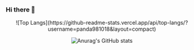 ### Hi there 👋

<!--
**panda981018/panda981018** is a ✨ _special_ ✨ repository because its `README.md` (this file) appears on your GitHub profile.

Here are some ideas to get you started:

- 🔭 I’m currently working on ...
- 🌱 I’m currently learning ...
- 👯 I’m looking to collaborate on ...
- 🤔 I’m looking for help with ...
- 💬 Ask me about ...
- 📫 How to reach me: ...
- 😄 Pronouns: ...
- ⚡ Fun fact: ...
-->
<div align="center">
<!-- (https://github.com/anuraghazra/github-readme-stats) -->
![Top Langs](https://github-readme-stats.vercel.app/api/top-langs/?username=panda981018&layout=compact)

<!-- (https://github.com/anuraghazra/github-readme-stats) -->
![Anurag's GitHub stats](https://github-readme-stats.vercel.app/api?username=panda981018&show_icons=true&theme=dracula&hide=stars&custom_title=Jiwon&#39;s&nbsp;Github&nbsp;Stats&count_private=true)
</div>


